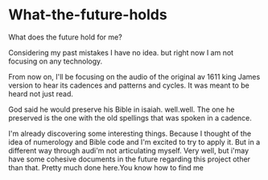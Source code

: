 # What-the-future-holds
What does the future hold for me?

Considering my past mistakes I have no idea. but right now I am not focusing on any technology.

From now on, I'll be focusing on the audio of the original av 1611 king James version to hear its cadences and patterns and cycles.
It was meant to be heard not just read.

God said he would preserve his Bible in isaiah. well.well.
The one he preserved is the one with the old spellings that was spoken in a cadence.

I'm already discovering some interesting things. Because I thought of the idea of numerology and Bible code and I'm excited to try to apply it. But in a different way through audi'm not articulating myself. Very well, but i'may have some cohesive documents in the future regarding this project other than that.  Pretty much done here.You know how to find me
